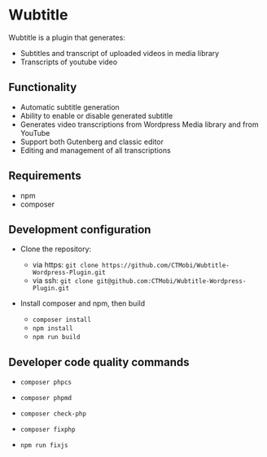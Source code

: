 # Wubtitle

Wubtitle is a plugin that generates:
-   Subtitles and transcript of uploaded videos in media library
-   Transcripts of youtube video

## Functionality

-   Automatic subtitle generation
-   Ability to enable or disable generated subtitle
-   Generates video transcriptions from Wordpress Media library and from YouTube
-   Support both Gutenberg and classic editor
-   Editing and management of all transcriptions

## Requirements

-   npm
-   composer

## Development configuration

-   Clone the repository:
    -   via https: `git clone https://github.com/CTMobi/Wubtitle-Wordpress-Plugin.git`
    -   via ssh: `git clone git@github.com:CTMobi/Wubtitle-Wordpress-Plugin.git`

-   Install composer and npm, then build
    -   `composer install`
    -   `npm install`
    -   `npm run build`

## Developer code quality commands

-   `composer phpcs`

-   `composer phpmd`

-   `composer check-php`

-   `composer fixphp`

-   `npm run fixjs`
